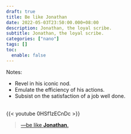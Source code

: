 ```yaml
---
draft: true
title: Be like Jonathan
date: 2022-05-03T23:50:00.000+08:00
description: Jonathan, the loyal scribe.
subtitle: Jonathan, the loyal scribe.
categories: ["nano"]
tags: []
toc:
  enable: false
---
```


Notes:
- Revel in his iconic nod.
- Emulate the efficiency of his actions.
- Subsist on the satisfaction of a job well done.
<br/><br/>

{{< youtube 0HSf1zECnDc >}} <br/>


> [—be like **Jonathan**.](https://youtu.be/0HSf1zECnDc)